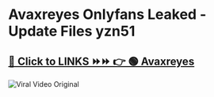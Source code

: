
 # Avaxreyes Onlyfans Leaked - Update Files yzn51

## <h2><a href="https://clipsfans.com/Avaxreyes&ref=git">🔗 Click to LINKS ⏩⏩ 👉 🟢 Avaxreyes </a></h2>

<a href="https://clipsfans.com/Avaxreyes&ref=git" rel="nofollow" data-target="animated-image.originalLink"><img src="https://i.ibb.co.com/xMMVF88/686577567.gif" alt="Viral Video Original" style="max-width: 100%; display: inline-block;" data-target="animated-image.originalImage"></a>

